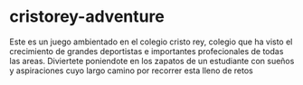# cristorey-adventure
Este es un juego ambientado en el colegio cristo rey, colegio que ha visto el crecimiento de grandes deportistas e importantes profecionales de todas las areas. Diviertete poniendote en los zapatos de un estudiante con sueños y aspiraciones cuyo largo camino por recorrer esta lleno de retos
